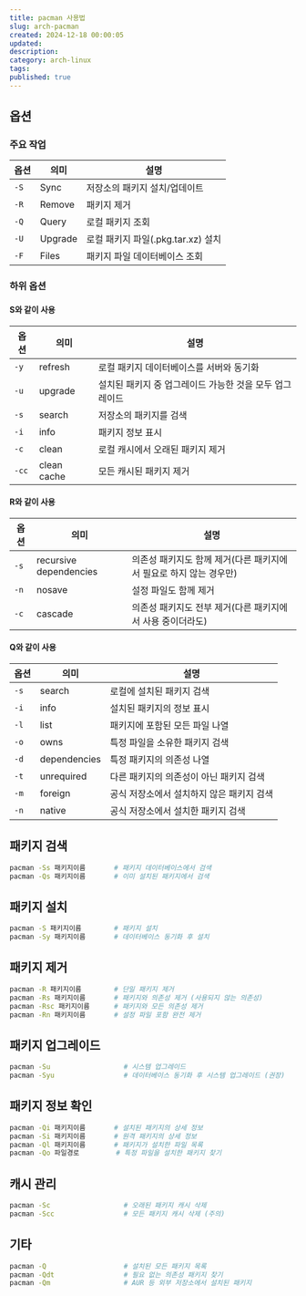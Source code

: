 ```yaml
---
title: pacman 사용법
slug: arch-pacman
created: 2024-12-18 00:00:05
updated:
description:
category: arch-linux
tags:
published: true
---
```


## 옵션

### 주요 작업

| 옵션 | 의미    | 설명                               |
| ---- | ------- | ---------------------------------- |
| `-S` | Sync    | 저장소의 패키지 설치/업데이트      |
| `-R` | Remove  | 패키지 제거                        |
| `-Q` | Query   | 로컬 패키지 조회                   |
| `-U` | Upgrade | 로컬 패키지 파일(.pkg.tar.xz) 설치 |
| `-F` | Files   | 패키지 파일 데이터베이스 조회      |

### 하위 옵션

#### S와 같이 사용

| 옵션  | 의미        | 설명                                                    |
| ----- | ----------- | ------------------------------------------------------- |
| `-y`  | refresh     | 로컬 패키지 데이터베이스를 서버와 동기화                |
| `-u`  | upgrade     | 설치된 패키지 중 업그레이드 가능한 것을 모두 업그레이드 |
| `-s`  | search      | 저장소의 패키지를 검색                                  |
| `-i`  | info        | 패키지 정보 표시                                        |
| `-c`  | clean       | 로컬 캐시에서 오래된 패키지 제거                        |
| `-cc` | clean cache | 모든 캐시된 패키지 제거                                 |

#### R와 같이 사용

| 옵션 | 의미                   | 설명                                                               |
| ---- | ---------------------- | ------------------------------------------------------------------ |
| `-s` | recursive dependencies | 의존성 패키지도 함께 제거(다른 패키지에서 필요로 하지 않는 경우만) |
| `-n` | nosave                 | 설정 파일도 함께 제거                                              |
| `-c` | cascade                | 의존성 패키지도 전부 제거(다른 패키지에서 사용 중이더라도)         |

#### Q와 같이 사용

| 옵션 | 의미         | 설명                                      |
| ---- | ------------ | ----------------------------------------- |
| `-s` | search       | 로컬에 설치된 패키지 검색                 |
| `-i` | info         | 설치된 패키지의 정보 표시                 |
| `-l` | list         | 패키지에 포함된 모든 파일 나열            |
| `-o` | owns         | 특정 파일을 소유한 패키지 검색            |
| `-d` | dependencies | 특정 패키지의 의존성 나열                 |
| `-t` | unrequired   | 다른 패키지의 의존성이 아닌 패키지 검색   |
| `-m` | foreign      | 공식 저장소에서 설치하지 않은 패키지 검색 |
| `-n` | native       | 공식 저장소에서 설치한 패키지 검색        |

## 패키지 검색

```bash
pacman -Ss 패키지이름       # 패키지 데이터베이스에서 검색
pacman -Qs 패키지이름       # 이미 설치된 패키지에서 검색
```

## 패키지 설치

```bash
pacman -S 패키지이름        # 패키지 설치
pacman -Sy 패키지이름       # 데이터베이스 동기화 후 설치
```

## 패키지 제거

```bash
pacman -R 패키지이름        # 단일 패키지 제거
pacman -Rs 패키지이름       # 패키지와 의존성 제거 (사용되지 않는 의존성)
pacman -Rsc 패키지이름      # 패키지와 모든 의존성 제거
pacman -Rn 패키지이름       # 설정 파일 포함 완전 제거
```

## 패키지 업그레이드

```bash
pacman -Su                  # 시스템 업그레이드
pacman -Syu                 # 데이터베이스 동기화 후 시스템 업그레이드 (권장)
```

## 패키지 정보 확인

```bash
pacman -Qi 패키지이름       # 설치된 패키지의 상세 정보
pacman -Si 패키지이름       # 원격 패키지의 상세 정보
pacman -Ql 패키지이름       # 패키지가 설치한 파일 목록
pacman -Qo 파일경로         # 특정 파일을 설치한 패키지 찾기
```

## 캐시 관리

```bash
pacman -Sc                  # 오래된 패키지 캐시 삭제
pacman -Scc                 # 모든 패키지 캐시 삭제 (주의)
```

## 기타

```bash
pacman -Q                   # 설치된 모든 패키지 목록
pacman -Qdt                 # 필요 없는 의존성 패키지 찾기
pacman -Qm                  # AUR 등 외부 저장소에서 설치된 패키지
```
